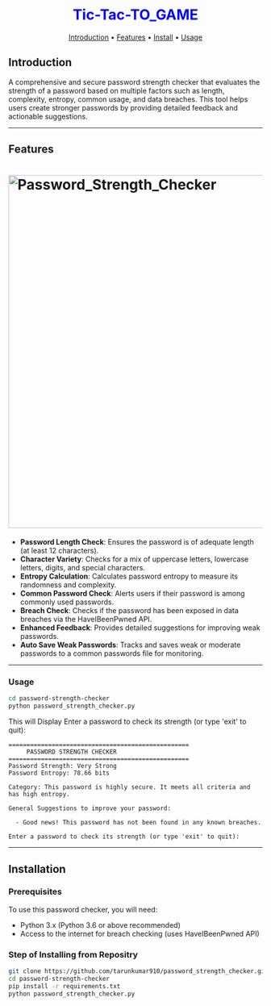 <div align="center">
    <h1 style="font-weight: bold; color: blue;">Tic-Tac-TO_GAME </h1>
</div>


<p align="center">
  <a href="#introduction">Introduction</a> •
  <a href="#features">Features</a> •
  <a href="#installation">Install</a> •
  <a href="#usage">Usage</a>
</p>


## Introduction

A comprehensive and secure password strength checker that evaluates the strength of a password based on multiple factors such as length, complexity, entropy, common usage, and data breaches. This tool helps users create stronger passwords by providing detailed feedback and actionable suggestions.

---

## Features

<h1 align="left">
  <img src="image/image.png" alt="Password_Strength_Checker" width="700px"></a>
  <br>
</h1>


- **Password Length Check**: Ensures the password is of adequate length (at least 12 characters).
- **Character Variety**: Checks for a mix of uppercase letters, lowercase letters, digits, and special characters.
- **Entropy Calculation**: Calculates password entropy to measure its randomness and complexity.
- **Common Password Check**: Alerts users if their password is among commonly used passwords.
- **Breach Check**: Checks if the password has been exposed in data breaches via the HaveIBeenPwned API.
- **Enhanced Feedback**: Provides detailed suggestions for improving weak passwords.
- **Auto Save Weak Passwords**: Tracks and saves weak or moderate passwords to a common passwords file for monitoring.

---

### Usage 

```bash
cd password-strength-checker
python password_strength_checker.py
```
This will Display  Enter a password to check its strength (or type 'exit' to quit): 

    ==================================================
         PASSWORD STRENGTH CHECKER
    ==================================================
    Password Strength: Very Strong
    Password Entropy: 78.66 bits

    Category: This password is highly secure. It meets all criteria and has high entropy.

    General Suggestions to improve your password:

      - Good news! This password has not been found in any known breaches.

    Enter a password to check its strength (or type 'exit' to quit):

 
---
## Installation

### Prerequisites
To use this password checker, you will need:
- Python 3.x (Python 3.6 or above recommended)
- Access to the internet for breach checking (uses HaveIBeenPwned API)

### Step of Installing from Repositry 
```bash
git clone https://github.com/tarunkumar910/password_strength_checker.git
cd password-strength-checker
pip install -r requirements.txt
python password_strength_checker.py
```
